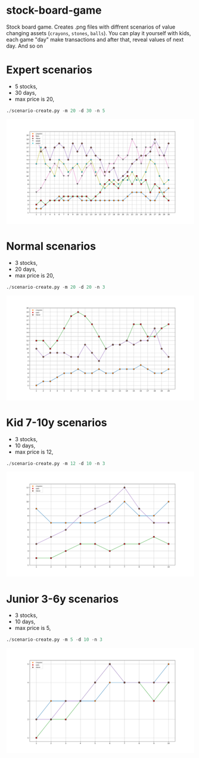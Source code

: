 # stock-board-game
Stock board game. Creates .png files with diffrent scenarios of value changing assets (`crayons`, `stones`, `balls`). You can play it yourself with kids, each game "day" make transactions and after that, reveal values of next day. And so on

# Expert scenarios
- 5 stocks,
- 30 days,
- max price is 20,

```python
./scenario-create.py -m 20 -d 30 -n 5
```

![img](doc/expert.svg)

# Normal scenarios
- 3 stocks,
- 20 days,
- max price is 20,

```python
./scenario-create.py -m 20 -d 20 -n 3
```

![img](doc/normal.svg)

# Kid 7-10y scenarios
- 3 stocks,
- 10 days,
- max price is 12,

```python
./scenario-create.py -m 12 -d 10 -n 3
```

![img](doc/kid.svg)

# Junior 3-6y scenarios
- 3 stocks,
- 10 days,
- max price is 5,

```python
./scenario-create.py -m 5 -d 10 -n 3
```

![img](doc/junior.svg)
